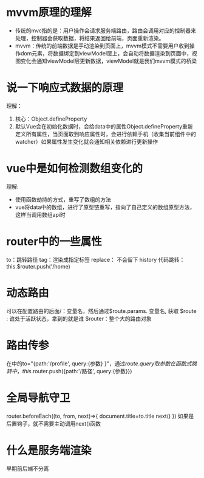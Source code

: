# mvvm原理的理解

* 传统的mvc指的是：用户操作会请求服务端路由，路由会调用对应的控制器来处理，控制器会获取数据，将结果返回给前端，页面重新渲染。
* mvvm：传统的前端数据是手动渲染到页面上，mvvm模式不需要用户收到操作dom元素，将数据绑定到viewModel层上，会自动将数据渲染到页面中，视图变化会通知viewModel层更新数据，viewModel就是我们mvvm模式的桥梁

# 说一下响应式数据的原理

理解：

1. 核心：Object.defineProperty
2. 默认Vue会在初始化数据时，会给data中的属性Object.defineProperty重新定义所有属性，当页面取到响应属性时，会进行依赖手机（收集当前组件中的watcher）如果属性发生变化就会通知相关依赖进行更新操作

# vue中是如何检测数组变化的

理解:

* 使用函数劫持的方式，重写了数组的方法
* vue将data中的数组，进行了原型链重写，指向了自己定义的数组原型方法，这样当调用数组api时

# router中的一些属性

to：跳转路径
tag：渲染成指定标签
replace： 不会留下 history
代码跳转：this.$router.push('/home)

# 动态路由

可以在配置路由的后面/：变量名，然后通过$route.params. 变量名, 获取
$route : 谁处于活跃状态，拿到的就是谁
$router：整个大的路由对象

# 路由传参

在<router-Link></router-Link>中的to="{path:'/profile', query:{参数} }"，通过$route.query取参数
在函数式跳转中，this.$router.push({path:'/路径', query:{参数}})

# 全局导航守卫

<!-- 前置钩子 -->
router.beforeEach((to, from, next)=>{
  document.title=to.title 
  next()
})
如果是后置钩子，就不需要主动调用next()函数
# 什么是服务端渲染

早期前后端不分离 
